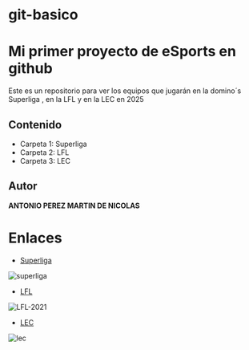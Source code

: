 # git-basico

# Mi primer proyecto de eSports en github
Este es un repositorio para ver los equipos que jugarán en la domino´s Superliga , en la LFL y en la LEC en 2025

## Contenido
- Carpeta 1: Superliga
- Carpeta 2: LFL
- Carpeta 3: LEC

## Autor
**ANTONIO PEREZ MARTIN DE NICOLAS**

# Enlaces
- [Superliga](https://superliga.lvp.global/)
  
![superliga](https://github.com/user-attachments/assets/47c9c52c-f29d-42e4-bb02-ea1ff05baba3)

- [LFL](https://www.lollfl.com/)
  
![LFL-2021](https://github.com/user-attachments/assets/cf465b7d-96c0-4c05-868b-93f1406c94de)

- [LEC](https://lolesports.com/standings/lec)
  
![lec](https://github.com/user-attachments/assets/a4f57796-6b5a-427b-a2bf-85cd379731a7)



